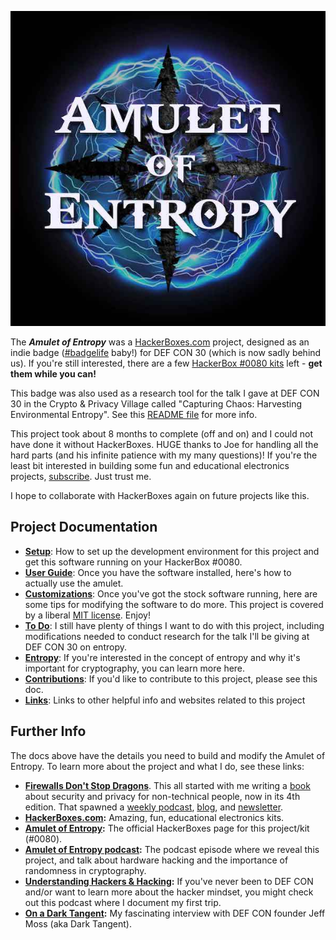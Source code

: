 ![Amulet of Entropy](docs/images/amulet-logo.jpg)

The ***Amulet of Entropy*** was a [HackerBoxes.com](https://hackerboxes.com) project, designed as an indie badge ([#badgelife](https://www.vice.com/en/article/vbne9a/a-history-of-badgelife-def-cons-unlikely-obsession-with-artistic-circuit-boards) baby!) for DEF CON 30 (which is now sadly behind us). If you're still interested, there are a few [HackerBox #0080 kits](https://hackerboxes.com/products/hackerbox-0080-entropy) left - **get them while you can!**

This badge was also used as a research tool for the talk I gave at DEF CON 30 in the Crypto & Privacy Village called "Capturing Chaos: Harvesting Environmental Entropy". See this [README file](research/README.md) for more info.

This project took about 8 months to complete (off and on) and I could not have done it without HackerBoxes. HUGE thanks to Joe for handling all the hard parts (and his infinite patience with my many questions)! If you're the least bit interested in building some fun and educational electronics projects, [subscribe](https://hackerboxes.com/products/hackerbox-monthly-subscription). Just trust me.

I hope to collaborate with HackerBoxes again on future projects like this.


## Project Documentation


* **[Setup](docs/Setup.md)**: How to set up the development environment for this project and get this software running on your HackerBox #0080.
* **[User Guide](docs/UserGuide.md)**: Once you have the software installed, here's how to actually use the amulet.
* **[Customizations](docs/Customize.md)**: Once you've got the stock software running, here are some tips for modifying the software to do more. This project is covered by a liberal [MIT license](LICENSE.md). Enjoy!
* **[To Do](docs/TODO.md)**: I still have plenty of things I want to do with this project, including modifications needed to conduct research for the talk I'll be giving at DEF CON 30 on entropy.
* **[Entropy](docs/Entropy.md)**: If you're interested in the concept of entropy and why it's important for cryptography, you can learn more here.
* **[Contributions](docs/Contrib.md)**: If you'd like to contribute to this project, please see this doc.
* **[Links](docs/Links.md)**: Links to other helpful info and websites related to this project

## Further Info

The docs above have the details you need to build and modify the Amulet of Entropy. To learn more about the project and what I do, see these links:

* **[Firewalls Don't Stop Dragons](https://firewallsdontstopdragons.com/)**. This all started with me writing a [book](https://firewallsdontstopdragons.com/buy-the-book/) about security and privacy for non-technical people, now in its 4th edition. That spawned a [weekly podcast](https://firewallsdontstopdragons.com/podcast/), [blog](https://firewallsdontstopdragons.com/), and [newsletter](https://firewallsdontstopdragons.com/newsletter/new-newsletter/).
* **[HackerBoxes.com](https://hackerboxes.com):** Amazing, fun, educational electronics kits. 
* **[Amulet of Entropy](https://hackerboxes.com/products/hackerbox-0080-entropy):** The official HackerBoxes page for this project/kit (#0080).
* **[Amulet of Entropy podcast](https://podcast.firewallsdontstopdragons.com/):** The podcast episode where we reveal this project, and talk about hardware hacking and the importance of randomness in cryptography.
* **[Understanding Hackers & Hacking](https://podcast.firewallsdontstopdragons.com/2021/08/11/understanding-hackers-hacking/):** If you've never been to DEF CON and/or want to learn more about the hacker mindset, you might check out this podcast where I document my first trip.
* **[On a Dark Tangent](https://podcast.firewallsdontstopdragons.com/2021/08/16/on-a-dark-tangent//):** My fascinating interview with DEF CON founder Jeff Moss (aka Dark Tangent).
